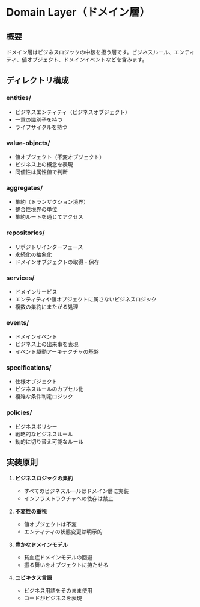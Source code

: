 # Domain Layer（ドメイン層）

## 概要
ドメイン層はビジネスロジックの中核を担う層です。ビジネスルール、エンティティ、値オブジェクト、ドメインイベントなどを含みます。

## ディレクトリ構成

### entities/
- ビジネスエンティティ（ビジネスオブジェクト）
- 一意の識別子を持つ
- ライフサイクルを持つ

### value-objects/
- 値オブジェクト（不変オブジェクト）
- ビジネス上の概念を表現
- 同値性は属性値で判断

### aggregates/
- 集約（トランザクション境界）
- 整合性境界の単位
- 集約ルートを通じてアクセス

### repositories/
- リポジトリインターフェース
- 永続化の抽象化
- ドメインオブジェクトの取得・保存

### services/
- ドメインサービス
- エンティティや値オブジェクトに属さないビジネスロジック
- 複数の集約にまたがる処理

### events/
- ドメインイベント
- ビジネス上の出来事を表現
- イベント駆動アーキテクチャの基盤

### specifications/
- 仕様オブジェクト
- ビジネスルールのカプセル化
- 複雑な条件判定ロジック

### policies/
- ビジネスポリシー
- 戦略的なビジネスルール
- 動的に切り替え可能なルール

## 実装原則

1. **ビジネスロジックの集約**
   - すべてのビジネスルールはドメイン層に実装
   - インフラストラクチャへの依存は禁止

2. **不変性の重視**
   - 値オブジェクトは不変
   - エンティティの状態変更は明示的

3. **豊かなドメインモデル**
   - 貧血症ドメインモデルの回避
   - 振る舞いをオブジェクトに持たせる

4. **ユビキタス言語**
   - ビジネス用語をそのまま使用
   - コードがビジネスを表現
